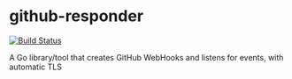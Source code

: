 # github-responder

[![Build Status][circleci-image]][circleci-url]

A Go library/tool that creates GitHub WebHooks and listens for events, with automatic TLS

[circleci-image]: https://circleci.com/gh/hairyhenderson/github-responder/tree/master.svg?style=shield
[circleci-url]: https://circleci.com/gh/hairyhenderson/github-responder/tree/master
